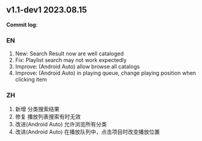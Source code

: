 ## **v1.1-dev1 2023.08.15**

**Commit log**:

### EN
1. New: Search Result now are well cataloged
2. Fix: Playlist search may not work expectedly
3. Improve: (Android Auto) allow browse all catalogs
4. Improve: (Android Auto) in playing queue, change playing position when clicking item 


### ZH
1. 新增 分类搜索结果
2. 修复 播放列表搜索有时无效
3. 改进(Android Auto) 允许浏览所有分类
4. 改进(Android Auto) 在播放队列中，点击项目时改变播放位置


